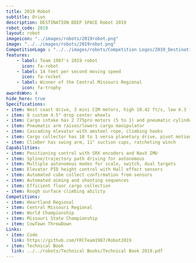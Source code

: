 ```yaml
---
title: 2019 Robot
subtitle: Orion
description: DESTINATION DEEP SPACE Robot 2019
robot_code: 2019
layout: robot
imageicon: "../images/robots/2019robot.png"
image: "../../images/robots/2019robot.png"
CompetitionLogo : "../../images/robots/Competition Logos/2019_Destination_Deep_Space.svg"
features:
    - label: Team 1987's 2019 robot
      icon: fa-robot
    - label: 14 feet per second moving speed
      icon: fa-rocket
    - label: Winner of the Central Missouri Regional
      icon: fa-trophy
awardsWon: 4
hide_hero: true
Specifications:
- item: West coast drive, 3 mini CIM motors, high 18.42 ft/s, low 6.3 ft/s
- item: 8 custom 4.5" drop center wheels
- item: Cargo intake has 2 775pro motors (5 to 1) and pneumatic cylinders
- item: Pneumatic arm raises/lowers cargo manipulator
- item: Cascading elevator with amsteel rope, climbing hooks
- item: Cargo collector has 10 to 1 versa planetary drive, pivot motion
- item: Climber has swing arm, 11" suction cups, ratcheting winch
Capabilities:
- item: Positioning control with SRX encoders and NavX IMU
- item: Spline/trajectory path driving for autonomous
- item: Multiple autonomous modes for scale, switch, dual targets
- item: Elevator PID height control with Hall effect sensors
- item: Automated cube collect confirmation from sensors
- item: Automated aiming and shooting sequences
- item: Efficient floor cargo collection
- item: Rough surface climbing ability
Competitions:
- item: Heartland Regional
- item: Central Missouri Regional
- item: World Championship
- item: Missouri State Championship
- item: CowTown ThrowDown
Links:
- item: Code
  link: https://github.com/FRCTeam1987/Robot2019
- item: Technical Book
  link: ../../robots/Technical Books/Technical Book 2019.pdf
---
```



